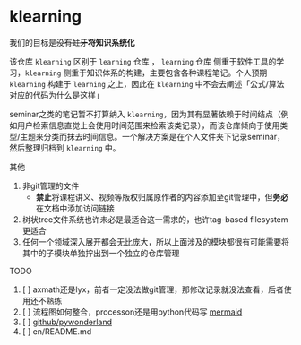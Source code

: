 # klearning

我们的目标是~~没有蛀牙~~**将知识系统化**

该仓库 `klearning` 区别于 `learning` 仓库 ， `learning` 仓库 侧重于软件工具的学习，`klearning` 侧重于知识体系的构建，主要包含各种课程笔记。个人预期 `klearning` 构建于 `learning` 之上，因此在 `klearning` 中不会去阐述「公式/算法对应的代码为什么是这样」

seminar之类的笔记暂不打算纳入 `klearning`，因为其有显著依赖于时间结点（例如用户检索信息直觉上会使用时间范围来检索该类记录），而该仓库倾向于使用类型/主题来分类而抹去时间信息。一个解决方案是在个人文件夹下记录seminar，然后整理归档到 `klearning` 中。

其他

1. 非git管理的文件
   * **禁止**将课程讲义、视频等版权归属原作者的内容添加至git管理中，但**务必**在文档中添加访问链接
2. 树状tree文件系统也许未必是最适合这一需求的，也许tag-based filesystem更适合
3. 任何一个领域深入展开都会无比庞大，所以上面涉及的模块都很有可能需要将其中的子模块单独拧出到一个独立的仓库管理

TODO

1. [ ] axmath还是lyx，前者一定没法做git管理，那修改记录就没法查看，后者使用还不熟练
2. [ ] 流程图如何整合，processon还是用python代码写 [mermaid](https://mermaid.js.org/)
3. [ ] [github/pywonderland](https://github.com/neozhaoliang/pywonderland)
4. [ ] en/README.md

